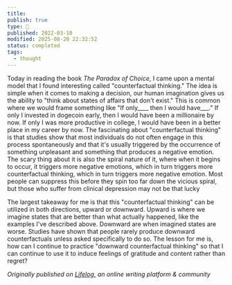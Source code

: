 ```yaml
---
title:
publish: true
type: 🌳
published: 2022-03-10
modified: 2025-08-20 22:32:52
status: completed
tags:
  - thought
---
```

 Today in reading the book *The Paradox of Choice*, I came upon a mental model that I found interesting called "counterfactual thinking." The idea is simple when it comes to making a decision, our human imagination gives us the ability to "think about states of affairs that don't exist." This is common where we would frame something like "If only____ then I would have___." If only I invested in dogecoin early, then I would have been a millionaire by now. If only I was more productive in college, I would have been in a better place in my career by now. The fascinating about "counterfactual thinking" is that studies show that most individuals do not often engage in this process spontaneously and that it's usually triggered by the occurrence of something unpleasant and something that produces a negative emotion. The scary thing about it is also the spiral nature of it, where when it begins to occur, it triggers more negative emotions, which in turn triggers more counterfactual thinking, which in turn triggers more negative emotion. Most people can suppress this before they spin too far down the vicious spiral, but those who suffer from clinical depression may not be that lucky

The largest takeaway for me is that this "counterfactual thinking" can be utilized in both directions, upward or downward. Upward is where we imagine states that are better than what actually happened, like the examples I've described above. Downward are when imagined states are worse. Studies have shown that people rarely produce downward counterfactuals unless asked specifically to do so. The lesson for me is, how can I continue to practice "downward counterfactual thinking" so that I can continue to use it to induce feelings of gratitude and content rather than regret? 

*Originally published on [Lifelog,](https://golifelog.com/) an online writing platform & community*